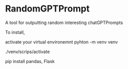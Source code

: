 # RandomGPTPrompt
A tool for outputting random interesting chatGPTPrompts

To install,

activate your virtual environemnt pyhton -m venv venv

./venv/scrips/activate

pip install pandas, Flask